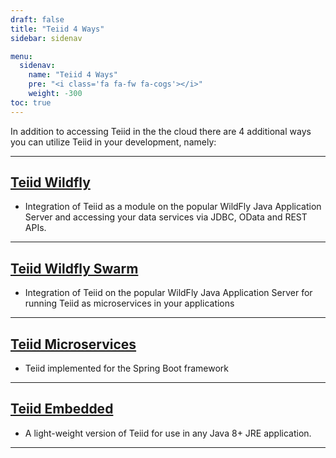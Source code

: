 ```yaml
---
draft: false
title: "Teiid 4 Ways"
sidebar: sidenav

menu:
  sidenav:
    name: "Teiid 4 Ways"
    pre: "<i class='fa fa-fw fa-cogs'></i>"
    weight: -300
toc: true
---
```


In addition to accessing Teiid in the the cloud there are 4 additional ways you can utilize Teiid in your development, namely:

---

## [Teiid Wildfly](teiid_wildfly)
  - Integration of Teiid as a module on the popular WildFly Java Application Server and accessing your data services via JDBC, OData and REST APIs.

---

## [Teiid Wildfly Swarm](wildfly_swarm)
  - Integration of Teiid on the popular WildFly Java Application Server for running Teiid as microservices in your applications
  
---

## [Teiid Microservices](./microservices)
  - Teiid implemented for the Spring Boot framework

---

## [Teiid Embedded](./embedded)
  - A light-weight version of Teiid for use in any Java 8+ JRE application.
  
---
